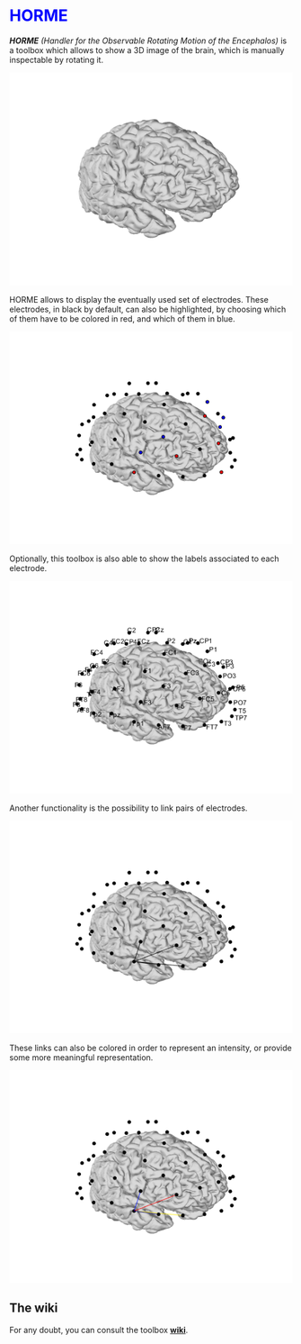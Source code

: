 # <span style="color:blue">HORME</span>

***HORME*** *(Handler for the Observable Rotating Motion of the Encephalos)* is a toolbox which allows to
show a 3D image of the brain, which is manually inspectable by rotating it.

<p align="center">
  <img src="Images\brain.png" width="600" title="3D brain">
</p>

HORME allows to display the eventually used set of electrodes. These electrodes, in black by default, can 
also be highlighted, by choosing which of them have to be colored in red, and which of them in blue.

<p align="center">
  <img src="Images\highlight.png" width="600" title="Electrodes">
</p>


Optionally, this toolbox is also able to show the labels associated to each electrode.

<p align="center">
  <img src="Images\labels.png" width="600" title="Labels">
</p>

Another functionality is the possibility to link pairs of electrodes.

<p align="center">
  <img src="Images\links.png" width="600" title="Links">
</p>

These links can also be colored in order to represent an intensity, or provide some more meaningful representation.

<p align="center">
  <img src="Images\intensities.png" width="600" title="Color-Links">
</p>

## The wiki
For any doubt, you can consult the toolbox [**wiki**](https://github.com/smlacava/Horme/wiki/Home). 

